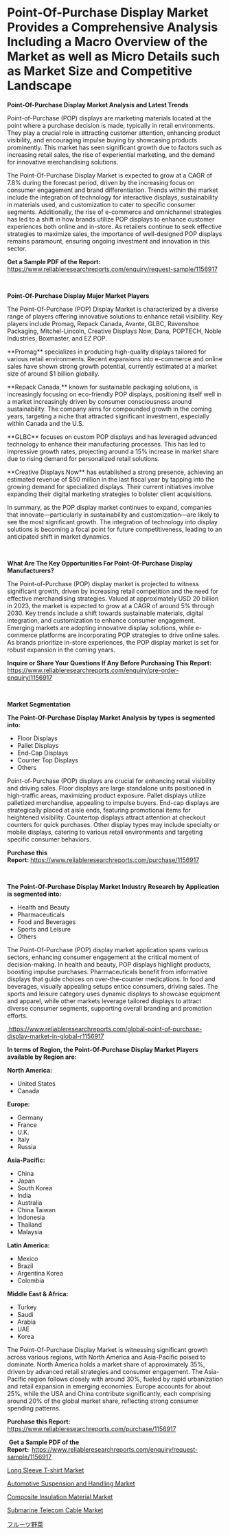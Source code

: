 <p><h1>Point-Of-Purchase Display Market Provides a Comprehensive Analysis Including a Macro Overview of the Market as well as Micro Details such as Market Size and Competitive Landscape</h1></p><p><strong>Point-Of-Purchase Display Market Analysis and Latest Trends</strong></p>
<p><p>Point-of-Purchase (POP) displays are marketing materials located at the point where a purchase decision is made, typically in retail environments. They play a crucial role in attracting customer attention, enhancing product visibility, and encouraging impulse buying by showcasing products prominently. This market has seen significant growth due to factors such as increasing retail sales, the rise of experiential marketing, and the demand for innovative merchandising solutions.</p><p>The Point-Of-Purchase Display Market is expected to grow at a CAGR of 7.8% during the forecast period, driven by the increasing focus on consumer engagement and brand differentiation. Trends within the market include the integration of technology for interactive displays, sustainability in materials used, and customization to cater to specific consumer segments. Additionally, the rise of e-commerce and omnichannel strategies has led to a shift in how brands utilize POP displays to enhance customer experiences both online and in-store. As retailers continue to seek effective strategies to maximize sales, the importance of well-designed POP displays remains paramount, ensuring ongoing investment and innovation in this sector.</p></p>
<p><strong>Get a Sample PDF of the Report:&nbsp;</strong> <a href="https://www.reliableresearchreports.com/enquiry/request-sample/1156917">https://www.reliableresearchreports.com/enquiry/request-sample/1156917</a></p>
<p>&nbsp;</p>
<p><strong>Point-Of-Purchase Display Major Market Players</strong></p>
<p><p>The Point-Of-Purchase (POP) Display Market is characterized by a diverse range of players offering innovative solutions to enhance retail visibility. Key players include Promag, Repack Canada, Avante, GLBC, Ravenshoe Packaging, Mitchel-Lincoln, Creative Displays Now, Dana, POPTECH, Noble Industries, Boxmaster, and EZ POP. </p><p>**Promag** specializes in producing high-quality displays tailored for various retail environments. Recent expansions into e-commerce and online sales have shown strong growth potential, currently estimated at a market size of around $1 billion globally. </p><p>**Repack Canada,** known for sustainable packaging solutions, is increasingly focusing on eco-friendly POP displays, positioning itself well in a market increasingly driven by consumer consciousness around sustainability. The company aims for compounded growth in the coming years, targeting a niche that attracted significant investment, especially within Canada and the U.S.</p><p>**GLBC** focuses on custom POP displays and has leveraged advanced technology to enhance their manufacturing processes. This has led to impressive growth rates, projecting around a 15% increase in market share due to rising demand for personalized retail solutions.</p><p>**Creative Displays Now** has established a strong presence, achieving an estimated revenue of $50 million in the last fiscal year by tapping into the growing demand for specialized displays. Their current initiatives involve expanding their digital marketing strategies to bolster client acquisitions.</p><p>In summary, as the POP display market continues to expand, companies that innovate—particularly in sustainability and customization—are likely to see the most significant growth. The integration of technology into display solutions is becoming a focal point for future competitiveness, leading to an anticipated shift in market dynamics.</p></p>
<p>&nbsp;</p>
<p><strong>What Are The Key Opportunities For Point-Of-Purchase Display Manufacturers?</strong></p>
<p><p>The Point-of-Purchase (POP) display market is projected to witness significant growth, driven by increasing retail competition and the need for effective merchandising strategies. Valued at approximately USD 20 billion in 2023, the market is expected to grow at a CAGR of around 5% through 2030. Key trends include a shift towards sustainable materials, digital integration, and customization to enhance consumer engagement. Emerging markets are adopting innovative display solutions, while e-commerce platforms are incorporating POP strategies to drive online sales. As brands prioritize in-store experiences, the POP display market is set for robust expansion in the coming years.</p></p>
<p><strong>Inquire or Share Your Questions If Any Before Purchasing This Report:</strong> <a href="https://www.reliableresearchreports.com/enquiry/pre-order-enquiry/1156917">https://www.reliableresearchreports.com/enquiry/pre-order-enquiry/1156917</a></p>
<p>&nbsp;</p>
<p><strong>Market Segmentation</strong></p>
<p><strong>The Point-Of-Purchase Display Market Analysis by types is segmented into:</strong></p>
<p><ul><li>Floor Displays</li><li>Pallet Displays</li><li>End-Cap Displays</li><li>Counter Top Displays</li><li>Others</li></ul></p>
<p><p>Point-of-Purchase (POP) displays are crucial for enhancing retail visibility and driving sales. Floor displays are large standalone units positioned in high-traffic areas, maximizing product exposure. Pallet displays utilize palletized merchandise, appealing to impulse buyers. End-cap displays are strategically placed at aisle ends, featuring promotional items for heightened visibility. Countertop displays attract attention at checkout counters for quick purchases. Other display types may include specialty or mobile displays, catering to various retail environments and targeting specific consumer behaviors.</p></p>
<p><strong>Purchase this Report:&nbsp;</strong><a href="https://www.reliableresearchreports.com/purchase/1156917">https://www.reliableresearchreports.com/purchase/1156917</a></p>
<p>&nbsp;</p>
<p><strong>The Point-Of-Purchase Display Market Industry Research by Application is segmented into:</strong></p>
<p><ul><li>Health and Beauty</li><li>Pharmaceuticals</li><li>Food and Beverages</li><li>Sports and Leisure</li><li>Others</li></ul></p>
<p><p>The Point-Of-Purchase (POP) display market application spans various sectors, enhancing consumer engagement at the critical moment of decision-making. In health and beauty, POP displays highlight products, boosting impulse purchases. Pharmaceuticals benefit from informative displays that guide choices on over-the-counter medications. In food and beverages, visually appealing setups entice consumers, driving sales. The sports and leisure category uses dynamic displays to showcase equipment and apparel, while other markets leverage tailored displays to attract diverse consumer segments, supporting overall branding and promotion efforts.</p></p>
<p><a href="https://www.reliableresearchreports.com/global-point-of-purchase-display-market-in-global-r1156917">&nbsp;https://www.reliableresearchreports.com/global-point-of-purchase-display-market-in-global-r1156917</a></p>
<p><strong>In terms of Region, the Point-Of-Purchase Display Market Players available by Region are:</strong></p>
<p>
    <p> <strong> North America: </strong>
        <ul>
            <li>United States</li>
            <li>Canada</li>
        </ul>
        </p> 
    <p> <strong> Europe: </strong>
        <ul>
            <li>Germany</li>
            <li>France</li>
            <li>U.K.</li>
            <li>Italy</li>
            <li>Russia</li>
        </ul>
        </p> 
    <p> <strong> Asia-Pacific: </strong>
        <ul>
            <li>China</li>
            <li>Japan</li>
            <li>South Korea</li>
            <li>India</li>
            <li>Australia</li>
            <li>China Taiwan</li>
            <li>Indonesia</li>
            <li>Thailand</li>
            <li>Malaysia</li>
        </ul>
        </p> 
    <p> <strong> Latin America: </strong>
        <ul>
            <li>Mexico</li>
            <li>Brazil</li>
            <li>Argentina Korea</li>
            <li>Colombia</li>
        </ul>
        </p> 
    <p> <strong> Middle East & Africa: </strong>
        <ul>
            <li>Turkey</li>
            <li>Saudi</li>
            <li>Arabia</li>
            <li>UAE</li>
            <li>Korea</li>
        </ul>
    </p>
    </p>
<p><p>The Point-Of-Purchase Display Market is witnessing significant growth across various regions, with North America and Asia-Pacific poised to dominate. North America holds a market share of approximately 35%, driven by advanced retail strategies and consumer engagement. The Asia-Pacific region follows closely with around 30%, fueled by rapid urbanization and retail expansion in emerging economies. Europe accounts for about 25%, while the USA and China contribute significantly, each comprising around 20% of the global market share, reflecting strong consumer spending patterns.</p></p>
<p><strong>Purchase this Report: </strong><a href="https://www.reliableresearchreports.com/purchase/1156917">https://www.reliableresearchreports.com/purchase/1156917</a></p>
<p>&nbsp;<strong>Get a Sample PDF of the Report:&nbsp;&nbsp;</strong><a href="https://www.reliableresearchreports.com/enquiry/request-sample/1156917">https://www.reliableresearchreports.com/enquiry/request-sample/1156917</a></p>
<p><strong></strong></p>
<p><p><a href="https://medium.com/@pennyalbrittonh658/in-the-long-sleeve-t-shirt-market-the-main-focus-is-on-keeping-costs-low-and-getting-the-most-b592f6617b68">Long Sleeve T-shirt Market</a></p><p><a href="https://github.com/NargisHussain75/Market-Research-Report-List-1/blob/main/automotive-suspension-and-handling-market.md">Automotive Suspension and Handling Market</a></p><p><a href="https://www.linkedin.com/pulse/composite-insulation-material-market-global-trends-forecast-2024-spgoc?trackingId=VSBarU54SdqlOSiHWXANwA%3D%3D">Composite Insulation Material Market</a></p><p><a href="https://github.com/FlorianWolf90/Market-Research-Report-List-1/blob/main/submarine-telecom-cable-market.md">Submarine Telecom Cable Market</a></p><p><a href="https://medium.com/@val0mzimin/fruit-vegetables-market-%E3%81%AE%E3%82%B0%E3%83%AD%E3%83%BC%E3%83%90%E3%83%AB%E5%B8%82%E5%A0%B4%E6%A6%82%E8%A6%81%E3%81%AF-%E4%B8%96%E7%95%8C%E3%81%8A%E3%82%88%E3%81%B3%E4%B8%BB%E8%A6%81%E5%B8%82%E5%A0%B4%E3%81%AB%E3%81%8A%E3%81%91%E3%82%8B%E6%A5%AD%E7%95%8C%E3%81%AB%E5%BD%B1%E9%9F%BF%E3%82%92%E4%B8%8E%E3%81%88%E3%82%8B%E4%B8%BB%E8%A6%81%E3%81%AA%E3%83%88%E3%83%AC%E3%83%B3%E3%83%89%E3%81%AB%E3%81%A4%E3%81%84%E3%81%A6-%E7%8B%AC%E8%87%AA%E3%81%AE%E8%A6%96%E7%82%B9%E3%82%92%E6%8F%90%E4%BE%9B%E3%81%97%E3%81%BE%E3%81%99-3f0a82b7ab3b">フルーツ野菜</a></p></p>